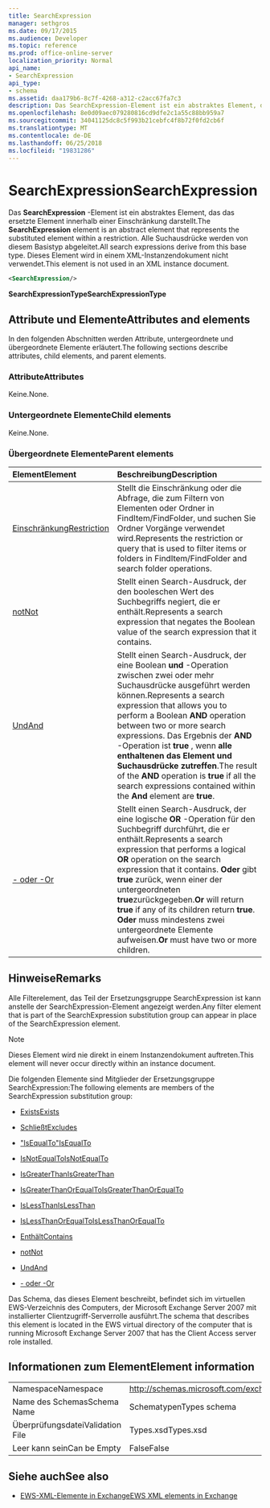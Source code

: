 ```yaml
---
title: SearchExpression
manager: sethgros
ms.date: 09/17/2015
ms.audience: Developer
ms.topic: reference
ms.prod: office-online-server
localization_priority: Normal
api_name:
- SearchExpression
api_type:
- schema
ms.assetid: daa179b6-8c7f-4268-a312-c2acc67fa7c3
description: Das SearchExpression-Element ist ein abstraktes Element, das das ersetzte Element innerhalb einer Einschränkung darstellt. Alle Suchausdrücke werden von diesem Basistyp abgeleitet. Dieses Element wird in einem XML-Instanzendokument nicht verwendet.
ms.openlocfilehash: 8e0d09aec079280816cd9dfe2c1a55c88bb959a7
ms.sourcegitcommit: 34041125dc8c5f993b21cebfc4f8b72f0fd2cb6f
ms.translationtype: MT
ms.contentlocale: de-DE
ms.lasthandoff: 06/25/2018
ms.locfileid: "19831286"
---
```

# <a name="searchexpression"></a><span data-ttu-id="f2eb3-105">SearchExpression</span><span class="sxs-lookup"><span data-stu-id="f2eb3-105">SearchExpression</span></span>

<span data-ttu-id="f2eb3-106">Das **SearchExpression** -Element ist ein abstraktes Element, das das ersetzte Element innerhalb einer Einschränkung darstellt.</span><span class="sxs-lookup"><span data-stu-id="f2eb3-106">The **SearchExpression** element is an abstract element that represents the substituted element within a restriction.</span></span> <span data-ttu-id="f2eb3-107">Alle Suchausdrücke werden von diesem Basistyp abgeleitet.</span><span class="sxs-lookup"><span data-stu-id="f2eb3-107">All search expressions derive from this base type.</span></span> <span data-ttu-id="f2eb3-108">Dieses Element wird in einem XML-Instanzendokument nicht verwendet.</span><span class="sxs-lookup"><span data-stu-id="f2eb3-108">This element is not used in an XML instance document.</span></span> 
  
```xml
<SearchExpression/>
```

 <span data-ttu-id="f2eb3-109">**SearchExpressionType**</span><span class="sxs-lookup"><span data-stu-id="f2eb3-109">**SearchExpressionType**</span></span>
## <a name="attributes-and-elements"></a><span data-ttu-id="f2eb3-110">Attribute und Elemente</span><span class="sxs-lookup"><span data-stu-id="f2eb3-110">Attributes and elements</span></span>

<span data-ttu-id="f2eb3-111">In den folgenden Abschnitten werden Attribute, untergeordnete und übergeordnete Elemente erläutert.</span><span class="sxs-lookup"><span data-stu-id="f2eb3-111">The following sections describe attributes, child elements, and parent elements.</span></span>
  
### <a name="attributes"></a><span data-ttu-id="f2eb3-112">Attribute</span><span class="sxs-lookup"><span data-stu-id="f2eb3-112">Attributes</span></span>

<span data-ttu-id="f2eb3-113">Keine.</span><span class="sxs-lookup"><span data-stu-id="f2eb3-113">None.</span></span>
  
### <a name="child-elements"></a><span data-ttu-id="f2eb3-114">Untergeordnete Elemente</span><span class="sxs-lookup"><span data-stu-id="f2eb3-114">Child elements</span></span>

<span data-ttu-id="f2eb3-115">Keine.</span><span class="sxs-lookup"><span data-stu-id="f2eb3-115">None.</span></span>
  
### <a name="parent-elements"></a><span data-ttu-id="f2eb3-116">Übergeordnete Elemente</span><span class="sxs-lookup"><span data-stu-id="f2eb3-116">Parent elements</span></span>

|<span data-ttu-id="f2eb3-117">**Element**</span><span class="sxs-lookup"><span data-stu-id="f2eb3-117">**Element**</span></span>|<span data-ttu-id="f2eb3-118">**Beschreibung**</span><span class="sxs-lookup"><span data-stu-id="f2eb3-118">**Description**</span></span>|
|:-----|:-----|
|[<span data-ttu-id="f2eb3-119">Einschränkung</span><span class="sxs-lookup"><span data-stu-id="f2eb3-119">Restriction</span></span>](restriction.md) <br/> |<span data-ttu-id="f2eb3-120">Stellt die Einschränkung oder die Abfrage, die zum Filtern von Elementen oder Ordner in FindItem/FindFolder, und suchen Sie Ordner Vorgänge verwendet wird.</span><span class="sxs-lookup"><span data-stu-id="f2eb3-120">Represents the restriction or query that is used to filter items or folders in FindItem/FindFolder and search folder operations.</span></span>  <br/> |
|[<span data-ttu-id="f2eb3-121">not</span><span class="sxs-lookup"><span data-stu-id="f2eb3-121">Not</span></span>](not.md) <br/> |<span data-ttu-id="f2eb3-122">Stellt einen Search-Ausdruck, der den booleschen Wert des Suchbegriffs negiert, die er enthält.</span><span class="sxs-lookup"><span data-stu-id="f2eb3-122">Represents a search expression that negates the Boolean value of the search expression that it contains.</span></span>  <br/> |
|[<span data-ttu-id="f2eb3-123">Und</span><span class="sxs-lookup"><span data-stu-id="f2eb3-123">And</span></span>](and.md) <br/> |<span data-ttu-id="f2eb3-124">Stellt einen Search-Ausdruck, der eine Boolean **und** -Operation zwischen zwei oder mehr Suchausdrücke ausgeführt werden können.</span><span class="sxs-lookup"><span data-stu-id="f2eb3-124">Represents a search expression that allows you to perform a Boolean **AND** operation between two or more search expressions.</span></span> <span data-ttu-id="f2eb3-125">Das Ergebnis der **AND** -Operation ist **true** , wenn **alle enthaltenen das Element **und** Suchausdrücke zutreffen**.</span><span class="sxs-lookup"><span data-stu-id="f2eb3-125">The result of the **AND** operation is **true** if all the search expressions contained within the **And** element are **true**.</span></span>  <br/> |
|[<span data-ttu-id="f2eb3-126">- oder -</span><span class="sxs-lookup"><span data-stu-id="f2eb3-126">Or</span></span>](or.md) <br/> |<span data-ttu-id="f2eb3-127">Stellt einen Search-Ausdruck, der eine logische **OR** -Operation für den Suchbegriff durchführt, die er enthält.</span><span class="sxs-lookup"><span data-stu-id="f2eb3-127">Represents a search expression that performs a logical **OR** operation on the search expression that it contains.</span></span> <span data-ttu-id="f2eb3-128">**Oder** gibt **true** zurück, wenn einer der untergeordneten **true**zurückgegeben.</span><span class="sxs-lookup"><span data-stu-id="f2eb3-128">**Or** will return **true** if any of its children return **true**.</span></span> <span data-ttu-id="f2eb3-129">**Oder** muss mindestens zwei untergeordnete Elemente aufweisen.</span><span class="sxs-lookup"><span data-stu-id="f2eb3-129">**Or** must have two or more children.</span></span>  <br/> |
   
## <a name="remarks"></a><span data-ttu-id="f2eb3-130">Hinweise</span><span class="sxs-lookup"><span data-stu-id="f2eb3-130">Remarks</span></span>

<span data-ttu-id="f2eb3-131">Alle Filterelement, das Teil der Ersetzungsgruppe SearchExpression ist kann anstelle der SearchExpression-Element angezeigt werden.</span><span class="sxs-lookup"><span data-stu-id="f2eb3-131">Any filter element that is part of the SearchExpression substitution group can appear in place of the SearchExpression element.</span></span>
  
> [!NOTE]
> <span data-ttu-id="f2eb3-132">Dieses Element wird nie direkt in einem Instanzendokument auftreten.</span><span class="sxs-lookup"><span data-stu-id="f2eb3-132">This element will never occur directly within an instance document.</span></span> 
  
<span data-ttu-id="f2eb3-133">Die folgenden Elemente sind Mitglieder der Ersetzungsgruppe SearchExpression:</span><span class="sxs-lookup"><span data-stu-id="f2eb3-133">The following elements are members of the SearchExpression substitution group:</span></span>
  
- [<span data-ttu-id="f2eb3-134">Exists</span><span class="sxs-lookup"><span data-stu-id="f2eb3-134">Exists</span></span>](exists.md)
    
- [<span data-ttu-id="f2eb3-135">Schließt</span><span class="sxs-lookup"><span data-stu-id="f2eb3-135">Excludes</span></span>](excludes.md)
    
- [<span data-ttu-id="f2eb3-136">"IsEqualTo"</span><span class="sxs-lookup"><span data-stu-id="f2eb3-136">IsEqualTo</span></span>](isequalto.md)
    
- [<span data-ttu-id="f2eb3-137">IsNotEqualTo</span><span class="sxs-lookup"><span data-stu-id="f2eb3-137">IsNotEqualTo</span></span>](isnotequalto.md)
    
- [<span data-ttu-id="f2eb3-138">IsGreaterThan</span><span class="sxs-lookup"><span data-stu-id="f2eb3-138">IsGreaterThan</span></span>](isgreaterthan.md)
    
- [<span data-ttu-id="f2eb3-139">IsGreaterThanOrEqualTo</span><span class="sxs-lookup"><span data-stu-id="f2eb3-139">IsGreaterThanOrEqualTo</span></span>](isgreaterthanorequalto.md)
    
- [<span data-ttu-id="f2eb3-140">IsLessThan</span><span class="sxs-lookup"><span data-stu-id="f2eb3-140">IsLessThan</span></span>](islessthan.md)
    
- [<span data-ttu-id="f2eb3-141">IsLessThanOrEqualTo</span><span class="sxs-lookup"><span data-stu-id="f2eb3-141">IsLessThanOrEqualTo</span></span>](islessthanorequalto.md)
    
- [<span data-ttu-id="f2eb3-142">Enthält</span><span class="sxs-lookup"><span data-stu-id="f2eb3-142">Contains</span></span>](contains.md)
    
- [<span data-ttu-id="f2eb3-143">not</span><span class="sxs-lookup"><span data-stu-id="f2eb3-143">Not</span></span>](not.md)
    
- [<span data-ttu-id="f2eb3-144">Und</span><span class="sxs-lookup"><span data-stu-id="f2eb3-144">And</span></span>](and.md)
    
- [<span data-ttu-id="f2eb3-145">- oder -</span><span class="sxs-lookup"><span data-stu-id="f2eb3-145">Or</span></span>](or.md)
    
<span data-ttu-id="f2eb3-146">Das Schema, das dieses Element beschreibt, befindet sich im virtuellen EWS-Verzeichnis des Computers, der Microsoft Exchange Server 2007 mit installierter Clientzugriff-Serverrolle ausführt.</span><span class="sxs-lookup"><span data-stu-id="f2eb3-146">The schema that describes this element is located in the EWS virtual directory of the computer that is running Microsoft Exchange Server 2007 that has the Client Access server role installed.</span></span>
  
## <a name="element-information"></a><span data-ttu-id="f2eb3-147">Informationen zum Element</span><span class="sxs-lookup"><span data-stu-id="f2eb3-147">Element information</span></span>

|||
|:-----|:-----|
|<span data-ttu-id="f2eb3-148">Namespace</span><span class="sxs-lookup"><span data-stu-id="f2eb3-148">Namespace</span></span>  <br/> |http://schemas.microsoft.com/exchange/services/2006/types  <br/> |
|<span data-ttu-id="f2eb3-149">Name des Schemas</span><span class="sxs-lookup"><span data-stu-id="f2eb3-149">Schema Name</span></span>  <br/> |<span data-ttu-id="f2eb3-150">Schematypen</span><span class="sxs-lookup"><span data-stu-id="f2eb3-150">Types schema</span></span>  <br/> |
|<span data-ttu-id="f2eb3-151">Überprüfungsdatei</span><span class="sxs-lookup"><span data-stu-id="f2eb3-151">Validation File</span></span>  <br/> |<span data-ttu-id="f2eb3-152">Types.xsd</span><span class="sxs-lookup"><span data-stu-id="f2eb3-152">Types.xsd</span></span>  <br/> |
|<span data-ttu-id="f2eb3-153">Leer kann sein</span><span class="sxs-lookup"><span data-stu-id="f2eb3-153">Can be Empty</span></span>  <br/> |<span data-ttu-id="f2eb3-154">False</span><span class="sxs-lookup"><span data-stu-id="f2eb3-154">False</span></span>  <br/> |
   
## <a name="see-also"></a><span data-ttu-id="f2eb3-155">Siehe auch</span><span class="sxs-lookup"><span data-stu-id="f2eb3-155">See also</span></span>



- [<span data-ttu-id="f2eb3-156">EWS-XML-Elemente in Exchange</span><span class="sxs-lookup"><span data-stu-id="f2eb3-156">EWS XML elements in Exchange</span></span>](ews-xml-elements-in-exchange.md)


